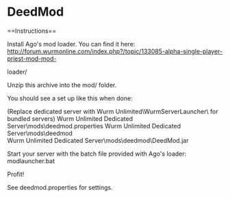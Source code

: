 # DeedMod
==Instructions==

Install Ago's mod loader. You can find it here: http://forum.wurmonline.com/index.php?/topic/133085-alpha-single-player-priest-mod-mod-

loader/

Unzip this archive into the mod/ folder.

You should see a set up like this when done:

(Replace dedicated server with Wurm Unlimited\WurmServerLauncher\ for bundled servers)
Wurm Unlimited Dedicated Server\mods\deedmod.properties
Wurm Unlimited Dedicated Server\mods\deedmod\
Wurm Unlimited Dedicated Server\mods\deedmod\DeedMod.jar

Start your server with the batch file provided with Ago's loader: modlauncher.bat

Profit!

See deedmod.properties for settings.
